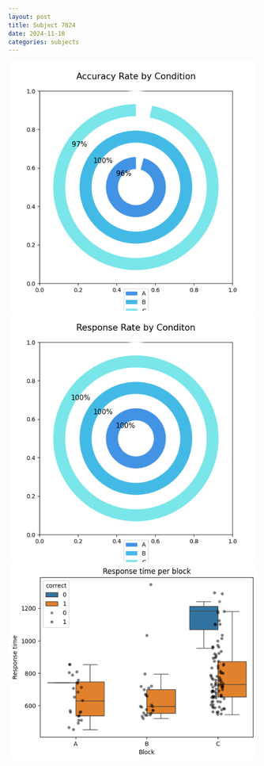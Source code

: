```yaml
---
layout: post
title: Subject 7024
date: 2024-11-10
categories: subjects
---
```


![](data/7024/run-5/7024_accuracy_rate.png)
![](data/7024/run-5/7024_response_rate.png)
![](data/7024/run-5/7024_rt.png)
